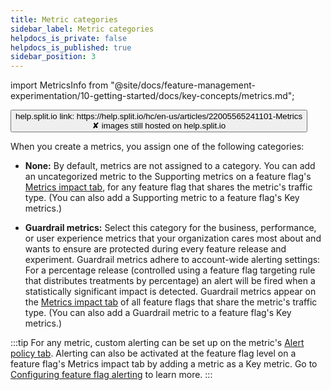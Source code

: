 ```yaml
---
title: Metric categories
sidebar_label: Metric categories
helpdocs_is_private: false
helpdocs_is_published: true
sidebar_position: 3
---
```


import MetricsInfo from "@site/docs/feature-management-experimentation/10-getting-started/docs/key-concepts/metrics.md";

<p>
  <button style={{borderRadius:'8px', border:'1px', fontFamily:'Courier New', fontWeight:'800', textAlign:'left'}}> help.split.io link: https://help.split.io/hc/en-us/articles/22005565241101-Metrics <br /> ✘ images still hosted on help.split.io </button>
</p>

When you create a metrics, you assign one of the following categories:

* **None:** By default, metrics are not assigned to a category. You can add an uncategorized metric to the Supporting metrics on a feature flag's [Metrics impact tab](https://help.split.io/hc/en-us/articles/360020844451-Metrics-impact-tab), for any feature flag that shares the metric's traffic type. (You can also add a Supporting metric to a feature flag's Key metrics.)

* **Guardrail metrics:** Select this category for the business, performance, or user experience metrics that your organization cares most about and wants to ensure are protected during every feature release and experiment. Guardrail metrics adhere to account-wide alerting settings: For a percentage release (controlled using a feature flag targeting rule that distributes treatments by percentage) an alert will be fired when a statistically significant impact is detected. Guardrail metrics appear on the [Metrics impact tab](https://help.split.io/hc/en-us/articles/360020844451-Metrics-impact-tab) of all feature flags that share the metric's traffic type. (You can also add a Guardrail metric to a feature flag's Key metrics.)

:::tip
For any metric, custom alerting can be set up on the metric's [Alert policy tab](https://help.split.io/hc/en-us/articles/19832312225293-Configuring-metric-alerting). Alerting can also be activated at the feature flag level on a feature flag's Metrics impact tab by adding a metric as a Key metric. Go to [Configuring feature flag alerting](https://help.split.io/hc/en-us/articles/19832711328397-Configuring-feature-flag-alerting) to learn more.
:::